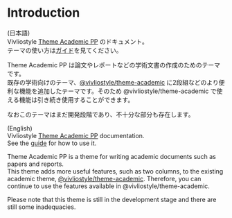 # Introduction

(日本語)  
Vivliostyle [Theme Academic PP](https://github.com/PocoPota/vivliostyle-theme-academic-pp) のドキュメント。  
テーマの使い方は[ガイド](ja/guide.md)を見てください。

Theme Academic PP は論文やレポートなどの学術文書の作成のためのテーマです。  
既存の学術向けのテーマ、[@vivliostyle/theme-academic](https://github.com/vivliostyle/themes/tree/main/packages/@vivliostyle/theme-academic) に2段組などのより便利な機能を追加したテーマです。そのため @vivliostyle/theme-academic で使える機能は引き続き使用することができます。

なおこのテーマはまだ開発段階であり、不十分な部分も存在します。

(English)  
Vivliostyle [Theme Academic PP](https://github.com/PocoPota/vivliostyle-theme-academic-pp) documentation.  
See the [guide](en/guide.md) for how to use it.

Theme Academic PP is a theme for writing academic documents such as papers and reports.  
This theme adds more useful features, such as two columns, to the existing academic theme, [@vivliostyle/theme-academic](https://github.com/vivliostyle/themes/tree/main/packages/@vivliostyle/theme-academic). Therefore, you can continue to use the features available in @vivliostyle/theme-academic.

Please note that this theme is still in the development stage and there are still some inadequacies.